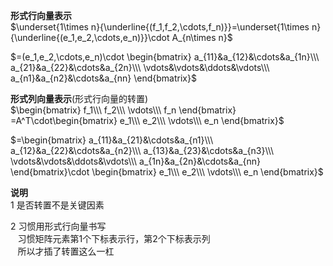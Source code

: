 **形式行向量表示**  
$\underset{1\times n}{\underline{(f_1,f_2,\cdots,f_n)}}=\underset{1\times n}{\underline{(e_1,e_2,\cdots,e_n)}}\cdot A_{n\times n}$  
  
$=(e_1,e_2,\cdots,e_n)\cdot  
\begin{bmatrix}  
a_{11}&a_{12}&\cdots&a_{1n}\\\  
a_{21}&a_{22}&\cdots&a_{2n}\\\  
\vdots&\vdots&\ddots&\vdots\\\  
a_{n1}&a_{n2}&\cdots&a_{nn}  
\end{bmatrix}$  
  
**形式列向量表示**(形式行向量的转置)  
$\begin{bmatrix}  
f_1\\\ f_2\\\ \vdots\\\ f_n  
\end{bmatrix}  
=A^T\cdot\begin{bmatrix}  
e_1\\\ e_2\\\ \vdots\\\ e_n  
\end{bmatrix}$  
  
$=\begin{bmatrix}  
a_{11}&a_{21}&\cdots&a_{n1}\\\  
a_{12}&a_{22}&\cdots&a_{n2}\\\  
a_{13}&a_{23}&\cdots&a_{n3}\\\  
\vdots&\vdots&\ddots&\vdots\\\  
a_{1n}&a_{2n}&\cdots&a_{nn}  
\end{bmatrix}\cdot  
\begin{bmatrix}  
e_1\\\ e_2\\\ \vdots\\\ e_n  
\end{bmatrix}$  
  
**说明**  
1 是否转置不是关键因素  
  
2 习惯用形式行向量书写  
$\enspace$ 习惯矩阵元素第1个下标表示行，第2个下标表示列  
$\enspace$ 所以才插了转置这么一杠  
